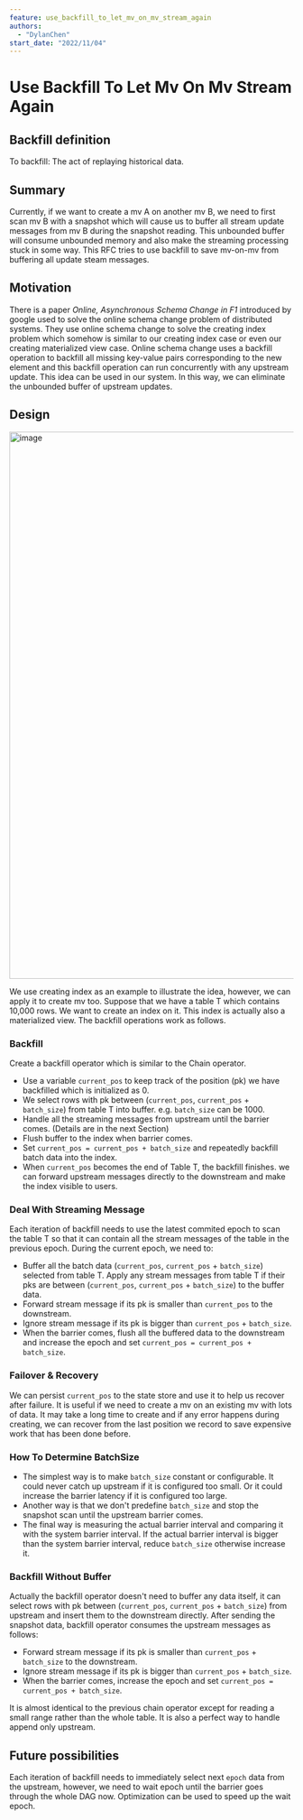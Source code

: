 ```yaml
---
feature: use_backfill_to_let_mv_on_mv_stream_again
authors:
  - "DylanChen"
start_date: "2022/11/04"
---
```


# Use Backfill To Let Mv On Mv Stream Again

## Backfill definition

To backfill: The act of replaying historical data. 

## Summary

Currently, if we want to create a mv A on another mv B, we need to first scan mv B with a snapshot which will cause us to buffer all stream update messages from mv B during the snapshot reading. This unbounded buffer will consume unbounded memory and also make the streaming processing stuck in some way. This RFC tries to use backfill to save mv-on-mv from buffering all update steam messages.

## Motivation

There is a paper *Online, Asynchronous Schema Change in F1* introduced by google used to solve the online schema change problem of distributed systems. They use online schema change to solve the creating index problem which somehow is similar to our creating index case or even our creating materialized view case. Online schema change uses a backfill operation to backfill all missing key-value pairs corresponding to the new element and this backfill operation can run concurrently with any upstream update. This idea can be used in our system. In this way, we can eliminate the unbounded buffer of upstream updates.

## Design

<img width="970" alt="image" src="https://user-images.githubusercontent.com/9352536/200274858-7880302a-952e-4f39-9c85-0f59fe9d4233.png">

We use creating index as an example to illustrate the idea, however, we can apply it to create mv too. Suppose that we have a table T which contains 10,000 rows. We want to create an index on it. This index is actually also a materialized view. The backfill operations work as follows.

### Backfill

Create a backfill operator which is similar to the Chain operator.

- Use a variable `current_pos` to keep track of the position (pk) we have backfilled which is initialized as 0.
- We select rows with pk between (`current_pos`, `current_pos` + `batch_size`) from table T into buffer. e.g. `batch_size` can be 1000.
- Handle all the streaming messages from upstream until the barrier comes. (Details are in the next Section)
- Flush buffer to the index when barrier comes.
- Set `current_pos = current_pos + batch_size` and repeatedly backfill batch data into the index.
- When `current_pos` becomes the end of Table T, the backfill finishes. we can forward upstream messages directly to the downstream and make the index visible to users.

### Deal With Streaming Message

Each iteration of backfill needs to use the latest commited epoch to scan the table T so that it can contain all the stream messages of the table in the previous epoch.
During the current epoch, we need to:
- Buffer all the batch data (`current_pos`, `current_pos` + `batch_size`) selected from table T. Apply any stream messages from table T if their pks are between (`current_pos`, `current_pos` + `batch_size`) to the buffer data.
- Forward stream message if its pk is smaller than `current_pos` to the downstream.
- Ignore stream message if its pk is bigger than `current_pos` + `batch_size`.
- When the barrier comes, flush all the buffered data to the downstream and increase the epoch and set `current_pos = current_pos + batch_size`.


### Failover & Recovery

We can persist `current_pos` to the state store and use it to help us recover after failure. It is useful if we need to create a mv on an existing mv with lots of data. It may take a long time to create and if any error happens during creating, we can recover from the last position we record to save expensive work that has been done before.

### How To Determine BatchSize

- The simplest way is to make `batch_size` constant or configurable. It could never catch up upstream if it is configured too small. Or it could increase the barrier latency if it is configured too large.
- Another way is that we don't predefine `batch_size` and stop the snapshot scan until the upstream barrier comes.
- The final way is measuring the actual barrier interval and comparing it with the system barrier interval. If the actual barrier interval is bigger than the system barrier interval, reduce `batch_size` otherwise increase it.

### Backfill Without Buffer

Actually the backfill operator doesn't need to buffer any data itself, it can select rows with pk between (`current_pos`, `current_pos` + `batch_size`) from upstream and insert them to the downstream directly. After sending the snapshot data, backfill operator consumes the upstream messages as follows:

- Forward stream message if its pk is smaller than `current_pos` + `batch_size` to the downstream.
- Ignore stream message if its pk is bigger than `current_pos` + `batch_size`.
- When the barrier comes, increase the epoch and set `current_pos = current_pos + batch_size`.

It is almost identical to the previous chain operator except for reading a small range rather than the whole table. It is also a perfect way to handle append only upstream.


## Future possibilities

Each iteration of backfill needs to immediately select next `epoch` data from the upstream, however, we need to wait epoch until the barrier goes through the whole DAG now. Optimization can be used to speed up the wait epoch.

